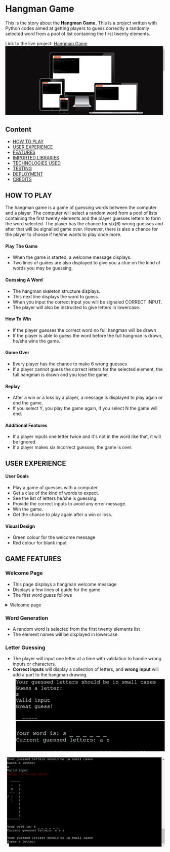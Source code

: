 # Hangman Game

This is the story about the **Hangman Game.** This is a project written with Python codes aimed at getting players to guess correctly
a randomly selected word from a pool of list containing the first twenty elements.

Link to the live project: [Hangman Game](https://hang-man-app-a6a9afadde6e.herokuapp.com/)
![Hangman Responsive image](doc/images/Hangman-Responsive-image.png)

## Content
- [HOW TO PLAY](#how-to-play)
- [USER EXPERIENCE](#user-experience)
- [FEATURES](#features)
- [IMPORTED LIBRARIES](#imported-libraries)
- [TECHNOLOGIES USED](#technologies-used)
- [TESTING](#testing)
- [DEPLOYMENT](#deployment)
- [CREDITS](#credits)

## HOW TO PLAY
The hangman game is a game of guessing words between the computer and a player. The computer will
select a random word from a pool of lists containing the first twenty elements and the player guesses letters to form the word selected.
The player has the chance for six(6) wrong guesses and after that will be signalled game over.
However, there is also a chance for the player to choose if he/she wants to play once more.


#### Play The Game
- When the game is started, a welcome message displays.
- Two lines of guides are also displayed to give you a clue on the kind of words you may be guessing.

#### Guessing A Word
- The hangman skeleton structure displays.
- This next line displays the word to guess.
- When you input the correct input you will be signaled CORRECT INPUT.
- The player will also be instructed to give letters in lowercase. 

#### How To Win 
- If the player guesses the correct word no full hangman will be drawn
- If the player is able to guess the word before the full hangman is drawn, he/she wins the game.

#### Game Over
- Every player has the chance to make 6 wrong guesses
- If a player cannot guess the correct letters for the selected element, the full hangman is drawn and you lose the game.

#### Replay
- After a win or a loss by a player, a message is displayed to play again or end the game.
- If you select Y, you play the game again, if you select N the game will end.

#### Additional Features
- If a player inputs one letter twice and it's not in the word like that, it will be ignored.
- If a player makes six incorrect guesses, the game is over.


## USER EXPERIENCE

#### User Goals
- Play a game of guesses with a computer.
- Get a clue of the kind of words to expect.
- See the list of letters he/she is guessing.
- Provide the correct inputs to avoid any error message.
- Win the game.
- Get the chance to play again after a win or loss.

#### Visual Design
- Green colour for the welcome message
- Red colour for blank input


## GAME FEATURES

### Welcome Page
- This page displays a hangman welcome message
- Displays a few lines of guide for the game
- The first word guess follows
<details><summary>Welcome page</summary>

![Welcome page](doc/images/welcome-page.png)
</details>

### Word Generation
- A random word is selected from the first twenty elements list
- The element names will be displayed in lowercase

### Letter Guessing
- The player will input one letter at a time with validation to handle wrong inputs or characters.
- **Correct inputs** will display a collection of letters, and **wrong input** will add a part to the hangman drawing.
![Correct input](doc/correct-input.png)
![Correct input](doc/images/correct-input1.png)

![Wrong input](doc/images/wrong-input.png)
